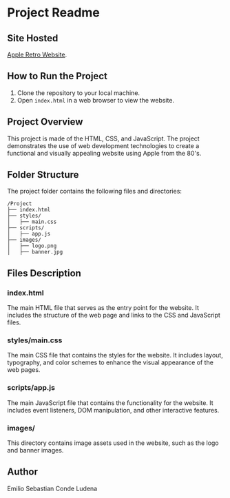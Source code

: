 # Project Readme

## Site Hosted

[Apple Retro Website](https://esc358.github.io/AppleRetroWebPage/index.html).

## How to Run the Project

1. Clone the repository to your local machine.
2. Open `index.html` in a web browser to view the website.

## Project Overview

This project is made of the HTML, CSS, and JavaScript. The project demonstrates the use of web development technologies to create a functional and visually appealing website using Apple from the 80's.

## Folder Structure

The project folder contains the following files and directories:

```
/Project
├── index.html
├── styles/
│   ├── main.css
├── scripts/
│   ├── app.js
├── images/
│   ├── logo.png
│   ├── banner.jpg
```

## Files Description

### index.html

The main HTML file that serves as the entry point for the website. It includes the structure of the web page and links to the CSS and JavaScript files.

### styles/main.css

The main CSS file that contains the styles for the website. It includes layout, typography, and color schemes to enhance the visual appearance of the web pages.

### scripts/app.js

The main JavaScript file that contains the functionality for the website. It includes event listeners, DOM manipulation, and other interactive features.

### images/

This directory contains image assets used in the website, such as the logo and banner images.

## Author

Emilio Sebastian Conde Ludena
